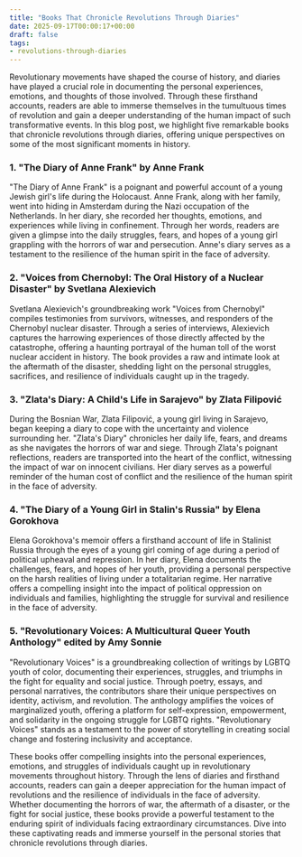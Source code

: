 ```yaml
---
title: "Books That Chronicle Revolutions Through Diaries"
date: 2025-09-17T00:00:17+00:00
draft: false
tags:
- revolutions-through-diaries
---
```


Revolutionary movements have shaped the course of history, and diaries have played a crucial role in documenting the personal experiences, emotions, and thoughts of those involved. Through these firsthand accounts, readers are able to immerse themselves in the tumultuous times of revolution and gain a deeper understanding of the human impact of such transformative events. In this blog post, we highlight five remarkable books that chronicle revolutions through diaries, offering unique perspectives on some of the most significant moments in history.

### 1. "The Diary of Anne Frank" by Anne Frank

"The Diary of Anne Frank" is a poignant and powerful account of a young Jewish girl's life during the Holocaust. Anne Frank, along with her family, went into hiding in Amsterdam during the Nazi occupation of the Netherlands. In her diary, she recorded her thoughts, emotions, and experiences while living in confinement. Through her words, readers are given a glimpse into the daily struggles, fears, and hopes of a young girl grappling with the horrors of war and persecution. Anne's diary serves as a testament to the resilience of the human spirit in the face of adversity.

### 2. "Voices from Chernobyl: The Oral History of a Nuclear Disaster" by Svetlana Alexievich

Svetlana Alexievich's groundbreaking work "Voices from Chernobyl" compiles testimonies from survivors, witnesses, and responders of the Chernobyl nuclear disaster. Through a series of interviews, Alexievich captures the harrowing experiences of those directly affected by the catastrophe, offering a haunting portrayal of the human toll of the worst nuclear accident in history. The book provides a raw and intimate look at the aftermath of the disaster, shedding light on the personal struggles, sacrifices, and resilience of individuals caught up in the tragedy.

### 3. "Zlata's Diary: A Child's Life in Sarajevo" by Zlata Filipović

During the Bosnian War, Zlata Filipović, a young girl living in Sarajevo, began keeping a diary to cope with the uncertainty and violence surrounding her. "Zlata's Diary" chronicles her daily life, fears, and dreams as she navigates the horrors of war and siege. Through Zlata's poignant reflections, readers are transported into the heart of the conflict, witnessing the impact of war on innocent civilians. Her diary serves as a powerful reminder of the human cost of conflict and the resilience of the human spirit in the face of adversity.

### 4. "The Diary of a Young Girl in Stalin's Russia" by Elena Gorokhova

Elena Gorokhova's memoir offers a firsthand account of life in Stalinist Russia through the eyes of a young girl coming of age during a period of political upheaval and repression. In her diary, Elena documents the challenges, fears, and hopes of her youth, providing a personal perspective on the harsh realities of living under a totalitarian regime. Her narrative offers a compelling insight into the impact of political oppression on individuals and families, highlighting the struggle for survival and resilience in the face of adversity.

### 5. "Revolutionary Voices: A Multicultural Queer Youth Anthology" edited by Amy Sonnie

"Revolutionary Voices" is a groundbreaking collection of writings by LGBTQ youth of color, documenting their experiences, struggles, and triumphs in the fight for equality and social justice. Through poetry, essays, and personal narratives, the contributors share their unique perspectives on identity, activism, and revolution. The anthology amplifies the voices of marginalized youth, offering a platform for self-expression, empowerment, and solidarity in the ongoing struggle for LGBTQ rights. "Revolutionary Voices" stands as a testament to the power of storytelling in creating social change and fostering inclusivity and acceptance.

These books offer compelling insights into the personal experiences, emotions, and struggles of individuals caught up in revolutionary movements throughout history. Through the lens of diaries and firsthand accounts, readers can gain a deeper appreciation for the human impact of revolutions and the resilience of individuals in the face of adversity. Whether documenting the horrors of war, the aftermath of a disaster, or the fight for social justice, these books provide a powerful testament to the enduring spirit of individuals facing extraordinary circumstances. Dive into these captivating reads and immerse yourself in the personal stories that chronicle revolutions through diaries.